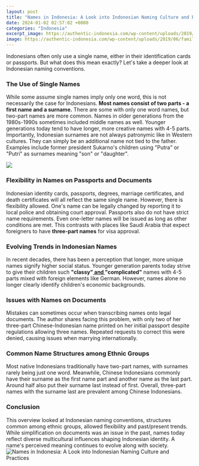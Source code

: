 ```yaml
---
layout: post
title: "Names in Indonesia: A Look into Indonesian Naming Culture and Practices"
date: 2024-01-02 02:57:02 +0000
categories: "Indonesia"
excerpt_image: https://authentic-indonesia.com/wp-content/uploads/2019/06/family-come-first-in-indonesia-culture.jpg
image: https://authentic-indonesia.com/wp-content/uploads/2019/06/family-come-first-in-indonesia-culture.jpg
---
```


Indonesians often only use a single name, either in their identification cards or passports. But what does this mean exactly? Let's take a deeper look at Indonesian naming conventions.
### The Use of Single Names
While some assume single names imply only one word, this is not necessarily the case for Indonesians. **Most names consist of two parts - a first name and a surname.** There are some with only one word names, but two-part names are more common. Names in older generations from the 1980s-1990s sometimes included middle names as well. Younger generations today tend to have longer, more creative names with 4-5 parts. 
Importantly, Indonesian surnames are not always patronymic like in Western cultures. They can simply be an additional name not tied to the father. Examples include former president Sukarno's children using "Putra" or "Putri" as surnames meaning "son" or "daughter". 

![](https://www.holidify.com/images/cmsuploads/compressed/culturesofbali_20190515191507.jpg)
### Flexibility in Names on Passports and Documents
Indonesian identity cards, passports, degrees, marriage certificates, and death certificates will all reflect the same single name. However, there is flexibility allowed. One's name can be legally changed by reporting it to local police and obtaining court approval. 
Passports also do not have strict name requirements. Even one-letter names will be issued as long as other conditions are met. This contrasts with places like Saudi Arabia that expect foreigners to have **three-part names** for visa approval.
### Evolving Trends in Indonesian Names  
In recent decades, there has been a perception that longer, more unique names signify higher social status. Younger generation parents today strive to give their children such **"classy"[ and ](https://ustoday.github.io/2024-01-11-le-drapeau-tch-xe8que-et-le-coin-slovaque-l-histoire-les-accords-et-la-relation-entre-la-r-xe9publiq/)"complicated"** names with 4-5 parts mixed with foreign elements like German. However, names alone no longer clearly identify children's economic backgrounds.
### Issues with Names on Documents 
Mistakes can sometimes occur when transcribing names onto legal documents. The author shares facing this problem, with only two of her three-part Chinese-Indonesian name printed on her initial passport despite regulations allowing three names. Repeated requests to correct this were denied, causing issues when marrying internationally. 
### Common Name Structures among Ethnic Groups
Most native Indonesians traditionally have two-part names, with surnames rarely being just one word. Meanwhile, Chinese Indonesians commonly have their surname as the first name part and another name as the last part. Around half also put their surname last instead of first. Overall, three-part names with the surname last are prevalent among Chinese Indonesians.
### Conclusion
This overview looked at Indonesian naming conventions, structures common among ethnic groups, allowed flexibility and past/present trends. While simplification on documents was an issue in the past, names today reflect diverse multicultural influences shaping Indonesian identity. A name's perceived meaning continues to evolve along with society.
![Names in Indonesia: A Look into Indonesian Naming Culture and Practices](https://authentic-indonesia.com/wp-content/uploads/2019/06/family-come-first-in-indonesia-culture.jpg)